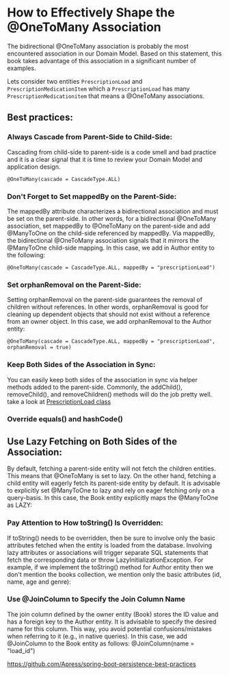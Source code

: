 # How to Effectively Shape the @OneToMany Association

The bidirectional @OneToMany association is probably the most encountered association in our Domain Model. 
Based on this statement, this book takes advantage of this association in a significant number of examples.

Lets consider two entities ``PrescriptionLoad`` and ``PrescriptionMedicationItem`` which a ``PrescriptionLoad``
has many ``PrescriptionMedicationitem`` that means a @OneToMany associations.

## Best practices:

### Always Cascade from Parent-Side to Child-Side:
Cascading from child-side to parent-side is a code smell and bad practice and it is a clear signal that it is 
time to review your Domain Model and application design.

``@OneToMany(cascade = CascadeType.ALL)``

### Don't Forget to Set mappedBy on the Parent-Side:
The mappedBy attribute characterizes a bidirectional association and must be set on the parent-side. 
In other words, for a bidirectional @OneToMany association, 
set mappedBy to @OneToMany on the parent-side and add @ManyToOne on the child-side referenced by mappedBy. 
Via mappedBy, the bidirectional @OneToMany association signals that it mirrors the 
@ManyToOne child-side mapping. In this case, we add in Author entity to the following:

``@OneToMany(cascade = CascadeType.ALL, mappedBy = "prescriptionLoad")``

### Set orphanRemoval on the Parent-Side:
Setting orphanRemoval on the parent-side guarantees the removal of children without references. 
In other words, orphanRemoval is good for cleaning up dependent objects that should not exist without a reference from an owner object. 
In this case, we add orphanRemoval to the Author entity:

``@OneToMany(cascade = CascadeType.ALL, mappedBy = "prescriptionLoad", orphanRemoval = true)``

### Keep Both Sides of the Association in Sync:
You can easily keep both sides of the association in sync via helper methods added to the parent-side. 
Commonly, the addChild(), removeChild(), and removeChildren() methods will do the job pretty well.
take a look at [PrescriptionLoad class](../src/main/java/com/drones/dispatcherdrone/medicationmanager/ports/entity/PrescriptionLoad.java)

### Override equals() and hashCode()

## Use Lazy Fetching on Both Sides of the Association:
By default, fetching a parent-side entity will not fetch the children entities. This means that @OneToMany is set to lazy. 
On the other hand, fetching a child entity will eagerly fetch its parent-side entity by default. 
It is advisable to explicitly set @ManyToOne to lazy and rely on eager fetching only on a query-basis.
In this case, the Book entity explicitly maps the @ManyToOne as LAZY:

### Pay Attention to How toString() Is Overridden:
If toString() needs to be overridden, then be sure to involve only the basic attributes fetched when the entity is loaded 
from the database. Involving lazy attributes or associations will trigger separate SQL statements 
that fetch the corresponding data or throw LazyInitializationException. For example, if we implement the toString() method 
for Author entity then we don't mention the books collection, we mention only the basic attributes (id, name, age and genre):

### Use @JoinColumn to Specify the Join Column Name

The join column defined by the owner entity (Book) stores the ID value and has a foreign key to the Author entity. 
It is advisable to specify the desired name for this column. This way, you avoid potential confusions/mistakes 
when referring to it (e.g., in native queries). In this case, we add @JoinColumn to the Book entity as follows:
@JoinColumn(name = "load_id")

https://github.com/Apress/spring-boot-persistence-best-practices